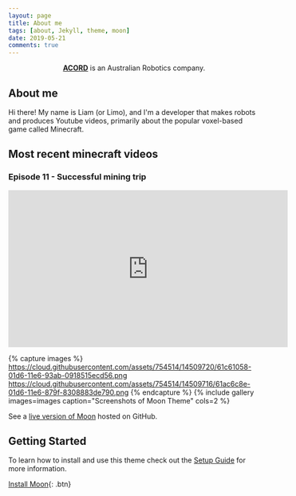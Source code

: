 ```yaml
---
layout: page
title: About me
tags: [about, Jekyll, theme, moon]
date: 2019-05-21
comments: true
---
```

    
<center><a href="http://acord.tech/news"><b>ACORD</b></a> is an Australian Robotics company.</center>

## About me
Hi there! My name is Liam (or Limo), and I'm a developer that makes robots and produces Youtube videos, primarily about the popular voxel-based game called Minecraft.

## Most recent minecraft videos

### Episode 11 - Successful mining trip
<iframe width="560" height="315" src="https://www.youtube.com/embed/3Uvw_byWZ_o" frameborder="0" allow="accelerometer; autoplay; encrypted-media; gyroscope; picture-in-picture" allowfullscreen></iframe>

{% capture images %}
    https://cloud.githubusercontent.com/assets/754514/14509720/61c61058-01d6-11e6-93ab-0918515ecd56.png
    https://cloud.githubusercontent.com/assets/754514/14509716/61ac6c8e-01d6-11e6-879f-8308883de790.png
{% endcapture %}
{% include gallery images=images caption="Screenshots of Moon Theme" cols=2 %}

See a [live version of Moon](http://taylantatli.github.io/Moon) hosted on GitHub.

## Getting Started

To learn how to install and use this theme check out the [Setup Guide](http://taylantatli.me/Moon/moon-theme/) for more information.
      
[Install Moon](https://github.com/TaylanTatli/Moon){: .btn}
